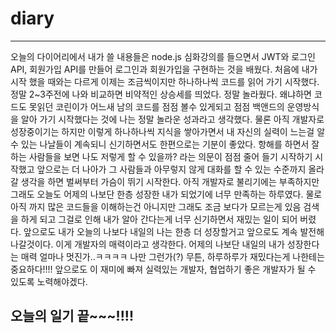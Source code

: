 # diary
___

오늘의 다이어리에서 내가 쓸 내용들은 node.js 심화강의를 들으면서 JWT와 로그인 API, 회원가입 API를 만들어 로그인과 회원가입을
구현하는 것을 배웠다. 처음에 내가 시작 했을 때와는 다르게 이제는 조금씩이지만 하나하나씩 코드를 읽어 가기 시작했다.
정말 2~3주전에 나와 비교하면 비약적인 상승세를 띄었다. 정말 놀라웠다. 왜냐하면 코드도 못읽던 코린이가 어느새 남의 코드를 점점 볼수 있게되고
점점 백앤드의 운영방식을 알아 가기 시작했다는 것에 나는 정말 놀라운 성과라고 생각했다. 물론 아직 개발자로 성장중이기는 하지만 이렇게 하나하나씩 지식을 쌓아가면서
내 자신의 실력이 느는걸 알 수 있는 나날들이 계속되니 신기하면서도 한편으로는 기분이 좋았다. 항해를 하면서 잘하는 사람들을 보면 나도 저렇게 할 수 있을까?
라는 의문이 점점 줄어 들기 시작하기 시작했고 앞으로는 더 나아가 그 사람들과 아무렇지 않게 대화를 할 수 있는 수준까지 올라갈 생각을 하면 벌써부터 가슴이 뛰기 시작한다.
아직 개발자로 불리기에는 부족하지만 그래도 오늘도 어제의 나보단 한층 성장한 내가 되었기에 너무 만족하는 하루였다. 물로 아직 까지 많은 코드들을 이해하는건 아니지만
그래도 조금 보다가 모르는게 있음 검색을 하게 되고 그걸로 인해 내가 알아 간다는게 너무 신기하면서 재밌는 일이 되어 버렸다.
앞으로도 내가 오늘의 나보다 내일의 나는 한층 더 성장할거고 앞으로도 계속 발전해 나갈것이다. 이게 개발자의 매력이라고 생각한다.
어제의 나보단 내일의 내가 성장한다는 매력 얼마나 멋진가..ㅋㅋㅋㅋ 나만 그런가(?) 무튼, 하루하루가 재밌다는게 나한테는 중요하다!!!! 앞으로도 이 재미에 빠져
실력있는 개발자, 협업하기 좋은 개발자가 될 수 있도록 노력해야겠다.

## 오늘의 일기 끝~~~!!!!
